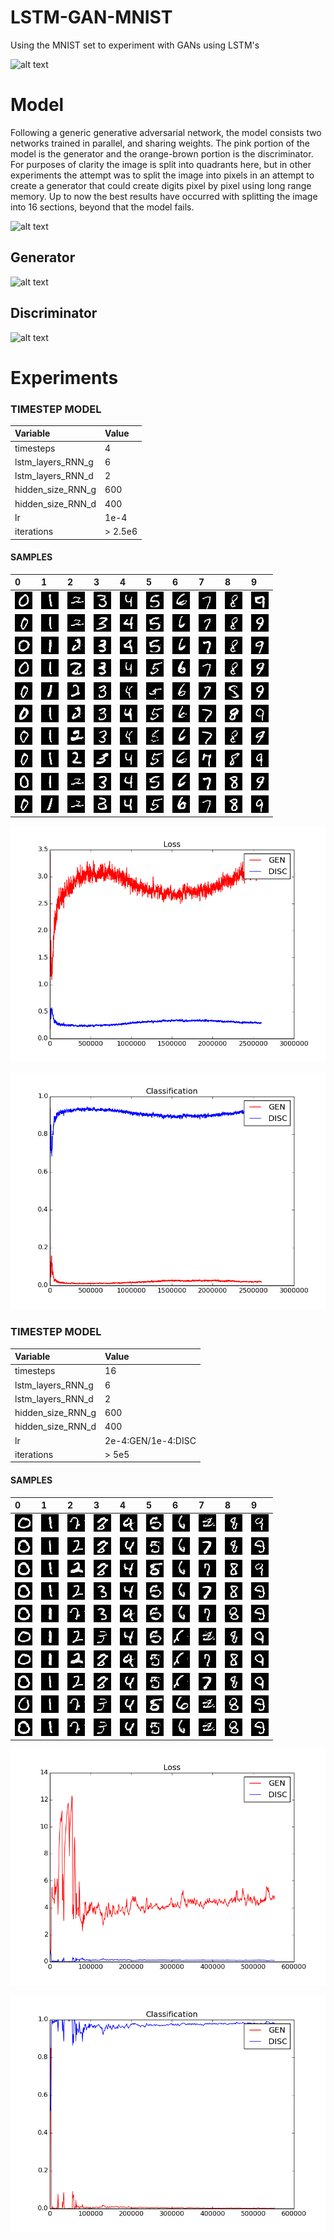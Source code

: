 # LSTM-GAN-MNIST

Using the MNIST set to experiment with GANs using LSTM's 

![alt text](https://github.com/jarmstrong2/RNN_GAN_experiment/blob/master/images/faster_transition_smaller.gif)

Model
=====
Following a generic generative adversarial network, the model consists two networks trained in parallel, and sharing weights.
The pink portion of the model is the generator and the orange-brown portion is the discriminator. For purposes of clarity the image is
split into quadrants here, but in other experiments the attempt was to split the image into pixels in an attempt to create a 
generator that could create digits pixel by pixel using long range memory. Up to now the best results have occurred with splitting
the image into 16 sections, beyond that the model fails.

![alt text](https://github.com/amitadate/S-LSTM-GAN-MNIST/blob/master/images/model_diagram.jpg)

Generator
---------
![alt text](https://github.com/amitadate/S-LSTM-GAN-MNIST/blob/master/images/model_diagram_gen.jpg)

Discriminator
---------
![alt text](https://github.com/amitadate/S-LSTM-GAN-MNIST/blob/master/images/model_diagram_disc.jpg)

Experiments
=====

### TIMESTEP MODEL

| Variable          | Value     |
| :---------------- | :---------|
| timesteps         | 4         |
| lstm_layers_RNN_g | 6        |
| lstm_layers_RNN_d | 2         |
| hidden_size_RNN_g | 600       |
| hidden_size_RNN_d | 400       |
| lr                | 1e-4    |
| iterations        | > 2.5e6       |

#### SAMPLES

|0|1|2|3|4|5|6|7|8|9|
|:---|:---|:---|:---|:---|:---|:---|:---|:---|:---|
|![alt tag](atsteps4/im0_1.png)|![alt tag](atsteps4/im1_1.png)|![alt tag](atsteps4/im2_1.png)|![alt tag](atsteps4/im3_1.png)|![alt tag](atsteps4/im4_1.png)|![alt tag](atsteps4/im5_1.png)|![alt tag](atsteps4/im6_1.png)|![alt tag](atsteps4/im7_1.png)|![alt tag](atsteps4/im8_1.png)|![alt tag](atsteps4/im9_1.png)|
|![alt tag](atsteps4/im0_2.png)|![alt tag](atsteps4/im1_2.png)|![alt tag](atsteps4/im2_2.png)|![alt tag](atsteps4/im3_2.png)|![alt tag](atsteps4/im4_2.png)|![alt tag](atsteps4/im5_2.png)|![alt tag](atsteps4/im6_2.png)|![alt tag](atsteps4/im7_2.png)|![alt tag](atsteps4/im8_2.png)|![alt tag](atsteps4/im9_2.png)|
|![alt tag](atsteps4/im0_3.png)|![alt tag](atsteps4/im1_3.png)|![alt tag](atsteps4/im2_3.png)|![alt tag](atsteps4/im3_3.png)|![alt tag](atsteps4/im4_3.png)|![alt tag](atsteps4/im5_3.png)|![alt tag](atsteps4/im6_3.png)|![alt tag](atsteps4/im7_3.png)|![alt tag](atsteps4/im8_3.png)|![alt tag](atsteps4/im9_3.png)|
|![alt tag](atsteps4/im0_4.png)|![alt tag](atsteps4/im1_4.png)|![alt tag](atsteps4/im2_4.png)|![alt tag](atsteps4/im3_4.png)|![alt tag](atsteps4/im4_4.png)|![alt tag](atsteps4/im5_4.png)|![alt tag](atsteps4/im6_4.png)|![alt tag](atsteps4/im7_4.png)|![alt tag](atsteps4/im8_4.png)|![alt tag](atsteps4/im9_4.png)|
|![alt tag](atsteps4/im0_5.png)|![alt tag](atsteps4/im1_5.png)|![alt tag](atsteps4/im2_5.png)|![alt tag](atsteps4/im3_5.png)|![alt tag](atsteps4/im4_5.png)|![alt tag](atsteps4/im5_5.png)|![alt tag](atsteps4/im6_5.png)|![alt tag](atsteps4/im7_5.png)|![alt tag](atsteps4/im8_5.png)|![alt tag](atsteps4/im9_5.png)|
|![alt tag](atsteps4/im0_6.png)|![alt tag](atsteps4/im1_6.png)|![alt tag](atsteps4/im2_6.png)|![alt tag](atsteps4/im3_6.png)|![alt tag](atsteps4/im4_6.png)|![alt tag](atsteps4/im5_6.png)|![alt tag](atsteps4/im6_6.png)|![alt tag](atsteps4/im7_6.png)|![alt tag](atsteps4/im8_6.png)|![alt tag](atsteps4/im9_6.png)|
|![alt tag](atsteps4/im0_7.png)|![alt tag](atsteps4/im1_7.png)|![alt tag](atsteps4/im2_7.png)|![alt tag](atsteps4/im3_7.png)|![alt tag](atsteps4/im4_7.png)|![alt tag](atsteps4/im5_7.png)|![alt tag](atsteps4/im6_7.png)|![alt tag](atsteps4/im7_7.png)|![alt tag](atsteps4/im8_7.png)|![alt tag](atsteps4/im9_7.png)|
|![alt tag](atsteps4/im0_8.png)|![alt tag](atsteps4/im1_8.png)|![alt tag](atsteps4/im2_8.png)|![alt tag](atsteps4/im3_8.png)|![alt tag](atsteps4/im4_8.png)|![alt tag](atsteps4/im5_8.png)|![alt tag](atsteps4/im6_8.png)|![alt tag](atsteps4/im7_8.png)|![alt tag](atsteps4/im8_8.png)|![alt tag](atsteps4/im9_8.png)|
|![alt tag](atsteps4/im0_9.png)|![alt tag](atsteps4/im1_9.png)|![alt tag](atsteps4/im2_9.png)|![alt tag](atsteps4/im3_9.png)|![alt tag](atsteps4/im4_9.png)|![alt tag](atsteps4/im5_9.png)|![alt tag](atsteps4/im6_9.png)|![alt tag](atsteps4/im7_9.png)|![alt tag](atsteps4/im8_9.png)|![alt tag](atsteps4/im9_9.png)|
|![alt tag](atsteps4/im0_10.png)|![alt tag](atsteps4/im1_10.png)|![alt tag](atsteps4/im2_10.png)|![alt tag](atsteps4/im3_10.png)|![alt tag](atsteps4/im4_10.png)|![alt tag](atsteps4/im5_10.png)|![alt tag](atsteps4/im6_10.png)|![alt tag](atsteps4/im7_10.png)|![alt tag](atsteps4/im8_10.png)|![alt tag](atsteps4/im9_10.png)|

![alt tag](atsteps4/loss_full_aug_8.png)

![alt tag](atsteps4/classification_full_aug_8.png)

### TIMESTEP MODEL

| Variable          | Value     |
| :---------------- | :---------|
| timesteps         | 16         |
| lstm_layers_RNN_g | 6        |
| lstm_layers_RNN_d | 2         |
| hidden_size_RNN_g | 600       |
| hidden_size_RNN_d | 400       |
| lr                | 2e-4:GEN/1e-4:DISC    |
| iterations        | > 5e5       |

#### SAMPLES

|0|1|2|3|4|5|6|7|8|9|
|:---|:---|:---|:---|:---|:---|:---|:---|:---|:---|
|![alt tag](atsteps16/im0_0.png)|![alt tag](atsteps16/im1_0.png)|![alt tag](atsteps16/im2_0.png)|![alt tag](atsteps16/im3_0.png)|![alt tag](atsteps16/im4_0.png)|![alt tag](atsteps16/im5_0.png)|![alt tag](atsteps16/im6_0.png)|![alt tag](atsteps16/im7_0.png)|![alt tag](atsteps16/im8_0.png)|![alt tag](atsteps16/im9_0.png)|
|![alt tag](atsteps16/im0_1.png)|![alt tag](atsteps16/im1_1.png)|![alt tag](atsteps16/im2_1.png)|![alt tag](atsteps16/im3_1.png)|![alt tag](atsteps16/im4_1.png)|![alt tag](atsteps16/im5_1.png)|![alt tag](atsteps16/im6_1.png)|![alt tag](atsteps16/im7_1.png)|![alt tag](atsteps16/im8_1.png)|![alt tag](atsteps16/im9_1.png)|
|![alt tag](atsteps16/im0_2.png)|![alt tag](atsteps16/im1_2.png)|![alt tag](atsteps16/im2_2.png)|![alt tag](atsteps16/im3_2.png)|![alt tag](atsteps16/im4_2.png)|![alt tag](atsteps16/im5_2.png)|![alt tag](atsteps16/im6_2.png)|![alt tag](atsteps16/im7_2.png)|![alt tag](atsteps16/im8_2.png)|![alt tag](atsteps16/im9_2.png)|
|![alt tag](atsteps16/im0_3.png)|![alt tag](atsteps16/im1_3.png)|![alt tag](atsteps16/im2_3.png)|![alt tag](atsteps16/im3_3.png)|![alt tag](atsteps16/im4_3.png)|![alt tag](atsteps16/im5_3.png)|![alt tag](atsteps16/im6_3.png)|![alt tag](atsteps16/im7_3.png)|![alt tag](atsteps16/im8_3.png)|![alt tag](atsteps16/im9_3.png)|
|![alt tag](atsteps16/im0_4.png)|![alt tag](atsteps16/im1_4.png)|![alt tag](atsteps16/im2_4.png)|![alt tag](atsteps16/im3_4.png)|![alt tag](atsteps16/im4_4.png)|![alt tag](atsteps16/im5_4.png)|![alt tag](atsteps16/im6_4.png)|![alt tag](atsteps16/im7_4.png)|![alt tag](atsteps16/im8_4.png)|![alt tag](atsteps16/im9_4.png)|
|![alt tag](atsteps16/im0_5.png)|![alt tag](atsteps16/im1_5.png)|![alt tag](atsteps16/im2_5.png)|![alt tag](atsteps16/im3_5.png)|![alt tag](atsteps16/im4_5.png)|![alt tag](atsteps16/im5_5.png)|![alt tag](atsteps16/im6_5.png)|![alt tag](atsteps16/im7_5.png)|![alt tag](atsteps16/im8_5.png)|![alt tag](atsteps16/im9_5.png)|
|![alt tag](atsteps16/im0_6.png)|![alt tag](atsteps16/im1_6.png)|![alt tag](atsteps16/im2_6.png)|![alt tag](atsteps16/im3_6.png)|![alt tag](atsteps16/im4_6.png)|![alt tag](atsteps16/im5_6.png)|![alt tag](atsteps16/im6_6.png)|![alt tag](atsteps16/im7_6.png)|![alt tag](atsteps16/im8_6.png)|![alt tag](atsteps16/im9_6.png)|
|![alt tag](atsteps16/im0_7.png)|![alt tag](atsteps16/im1_7.png)|![alt tag](atsteps16/im2_7.png)|![alt tag](atsteps16/im3_7.png)|![alt tag](atsteps16/im4_7.png)|![alt tag](atsteps16/im5_7.png)|![alt tag](atsteps16/im6_7.png)|![alt tag](atsteps16/im7_7.png)|![alt tag](atsteps16/im8_7.png)|![alt tag](atsteps16/im9_7.png)|
|![alt tag](atsteps16/im0_8.png)|![alt tag](atsteps16/im1_8.png)|![alt tag](atsteps16/im2_8.png)|![alt tag](atsteps16/im3_8.png)|![alt tag](atsteps16/im4_8.png)|![alt tag](atsteps16/im5_8.png)|![alt tag](atsteps16/im6_8.png)|![alt tag](atsteps16/im7_8.png)|![alt tag](atsteps16/im8_8.png)|![alt tag](atsteps16/im9_8.png)|
|![alt tag](atsteps16/im0_9.png)|![alt tag](atsteps16/im1_9.png)|![alt tag](atsteps16/im2_9.png)|![alt tag](atsteps16/im3_9.png)|![alt tag](atsteps16/im4_9.png)|![alt tag](atsteps16/im5_9.png)|![alt tag](atsteps16/im6_9.png)|![alt tag](atsteps16/im7_9.png)|![alt tag](atsteps16/im8_9.png)|![alt tag](atsteps16/im9_9.png)|

![alt tag](atsteps16/loss_sep_4_18.png)

![alt tag](atsteps16/classification_sep_4_18.png)
